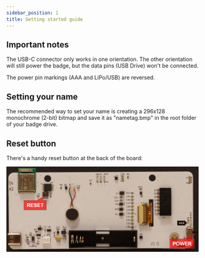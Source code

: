 ```yaml
---
sidebar_position: 1
title: Getting started guide
---
```


## Important notes

The USB-C connector only works in one orientation. The other orientation will still power the badge, but the data pins (USB Drive) won't be connected.

The power pin markings (AAA and LiPo/USB) are reversed.

## Setting your name

The recommended way to set your name is creating a 296x128 monochrome (2-bit) bitmap and save it as "nametag.bmp" in the root folder of your badge drive.

## Reset button

There's a handy reset button at the back of the board:

![Reset and Power](badge-reset-power.jpg)
